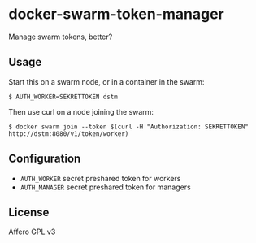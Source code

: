 docker-swarm-token-manager
==========================

Manage swarm tokens, better?

Usage
-----

Start this on a swarm node, or in a container in the swarm:

```
$ AUTH_WORKER=SEKRETTOKEN dstm
```

Then use curl on a node joining the swarm:

```
$ docker swarm join --token $(curl -H "Authorization: SEKRETTOKEN" http://dstm:8080/v1/token/worker)
```

Configuration
-------------

- `AUTH_WORKER` secret preshared token for workers
- `AUTH_MANAGER` secret preshared token for managers

License
-------
Affero GPL v3
